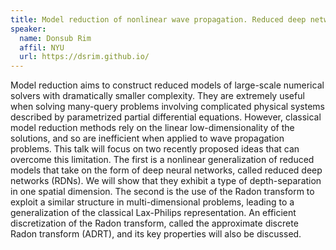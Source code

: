 ```yaml
---
title: Model reduction of nonlinear wave propagation. Reduced deep networks, depth separation and the Radon transform
speaker:
  name: Donsub Rim
  affil: NYU
  url: https://dsrim.github.io/
---
```


Model reduction aims to construct reduced models of large-scale numerical solvers with dramatically smaller complexity. They are extremely useful when solving many-query problems involving complicated physical systems described by parametrized partial differential equations. However, classical model reduction methods rely on the linear low-dimensionality of the solutions, and so are inefficient when applied to wave propagation problems. This talk will focus on two recently proposed ideas that can overcome this limitation. The first is a nonlinear generalization of reduced models that take on the form of deep neural networks, called reduced deep networks (RDNs). We will show that they exhibit a type of depth-separation in one spatial dimension. The second is the use of the Radon transform to exploit a similar structure in multi-dimensional problems, leading to a generalization of the classical Lax-Philips representation. An efficient discretization of the Radon transform, called the approximate discrete Radon transform (ADRT), and its key properties will also be discussed.

